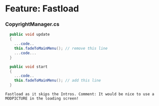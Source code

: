 # Feature: Fastload

### CopyrightManager.cs


```csharp
  public void update
  {
    ...code..
    this.fadeToMainMenu(); // remove this line
    ...code...
  }
```

```csharp
  public void start
  {
    ...code..
    this.fadeToMainMenu(); // add this line
  }
```

`Fastload as it skips the Intros. Comment: It would be nice to use a MODPICTURE in the loading screen!`

